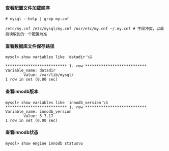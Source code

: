 #### 查看配置文件加载顺序

``` shell
# mysql --help | grep my.cnf

/etc/my.cnf /etc/mysql/my.cnf /usr/etc/my.cnf ~/.my.cnf # 字段冲突，以最后读取到的一个配置为准
```

#### 查看数据库文件保存路径

```Shell
mysql> show variables like 'datadir'\G

*************************** 1. row ***************************
Variable_name: datadir
        Value: /var/lib/mysql/
1 row in set (0.00 sec)
```

#### 查看innodb版本

``` shell
mysql> show variables like 'innodb_version'\G
*************************** 1. row ***************************
Variable_name: innodb_version
        Value: 5.7.17
1 row in set (0.00 sec)
```

#### 查看innodb状态

``` shell
mysql> show engine innodb status\G
```

